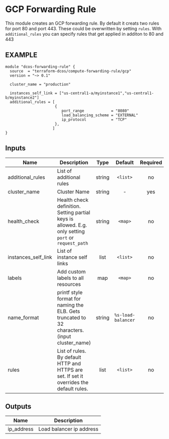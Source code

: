 GCP Forwarding Rule
============
This module creates an GCP forwarding rule. By default it creats two rules for port 80 and port 443. These could be overwritten by setting `rules`. With `additional_rules` you can specify rules that get applied in additon to 80 and 443

EXAMPLE
-------

```hcl
module "dcos-forwarding-rule" {
  source  = "terraform-dcos/compute-forwarding-rule/gcp"
  version = "~> 0.1"

  cluster_name = "production"

  instances_self_link = ["us-central1-a/myinstance1","us-central1-b/myinstance2"]
  additional_rules = [
                      {
                         port_range            = "8080"
                         load_balancing_scheme = "EXTERNAL"
                         ip_protocol           = "TCP"
                      },
                     ]
}
```


## Inputs

| Name | Description | Type | Default | Required |
|------|-------------|:----:|:-----:|:-----:|
| additional_rules | List of additional rules | string | `<list>` | no |
| cluster_name | Cluster Name | string | - | yes |
| health_check | Health check definition. Setting partial keys is allowed. E.g. only setting `port` or `request_path` | string | `<map>` | no |
| instances_self_link | List of instance self links | list | `<list>` | no |
| labels | Add custom labels to all resources | map | `<map>` | no |
| name_format | printf style format for naming the ELB. Gets truncated to 32 characters. (input cluster_name) | string | `%s-load-balancer` | no |
| rules | List of rules. By default HTTP and HTTPS are set. If set it overrides the default rules. | list | `<list>` | no |

## Outputs

| Name | Description |
|------|-------------|
| ip_address | Load balancer ip address |

